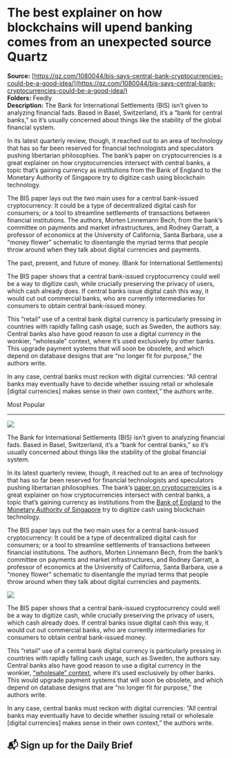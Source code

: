 # The best explainer on how blockchains will upend banking comes from an unexpected source Quartz

**Source:** [https://qz.com/1080044/bis-says-central-bank-cryptocurrencies-could-be-a-good-idea/](https://qz.com/1080044/bis-says-central-bank-cryptocurrencies-could-be-a-good-idea/)  
**Folders:** Feedly  
**Description:** The Bank for International Settlements (BIS) isn’t given to analyzing financial fads. Based in Basel, Switzerland, it’s a “bank for central banks,” so it’s usually concerned about things like the stability of the global financial system.

In its latest quarterly review, though, it reached out to an area of technology that has so far been reserved for financial technologists and speculators pushing libertarian philosophies. The bank’s paper on cryptocurrencies is a great explainer on how cryptocurrencies intersect with central banks, a topic that’s gaining currency as institutions from the Bank of England to the Monetary Authority of Singapore try to digitize cash using blockchain technology.

The BIS paper lays out the two main uses for a central bank-issued cryptocurrency: It could be a type of decentralized digital cash for consumers; or a tool to streamline settlements of transactions between financial institutions. The authors, Morten Linnemann Bech, from the bank’s committee on payments and market infrastructures, and Rodney Garratt, a professor of economics at the University of California, Santa Barbara, use a “money flower” schematic to disentangle the myriad terms that people throw around when they talk about digital currencies and payments.

The past, present, and future of money. (Bank for International Settlements)

The BIS paper shows that a central bank-issued cryptocurrency could well be a way to digitize cash, while crucially preserving the privacy of users, which cash already does. If central banks issue digital cash this way, it would cut out commercial banks, who are currently intermediaries for consumers to obtain central bank-issued money.

This “retail” use of a central bank digital currency is particularly pressing in countries with rapidly falling cash usage, such as Sweden, the authors say. Central banks also have good reason to use a digital currency in the wonkier, “wholesale” context, where it’s used exclusively by other banks. This upgrade payment systems that will soon be obsolete, and which depend on database designs that are “no longer fit for purpose,” the authors write.

In any case, central banks must reckon with digital currencies: “All central banks may eventually have to decide whether issuing retail or wholesale [digital currencies] makes sense in their own context,” the authors write.

Most Popular


---

<div><div><div><picture><img src="https://qz.com/cdn-cgi/image/width=1024%2Cquality=85%2Cformat=auto/https://assets.qz.com/media/878001d42f7a02b7e33663c176ba36a3.jpg"></picture></div><p>The Bank for International Settlements (BIS) isn’t given to analyzing financial fads. Based in Basel, Switzerland, it’s a “bank for central banks,” so it’s usually concerned about things like the stability of the global financial system.</p></div><div><p>In its latest quarterly review, though, it reached out to an area of technology that has so far been reserved for financial technologists and speculators pushing libertarian philosophies. The bank’s <a href="https://www.bis.org/publ/qtrpdf/r_qt1709f.htm">paper on cryptocurrencies</a> is a great explainer on how cryptocurrencies intersect with central banks, a topic that’s gaining currency as institutions from the <a href="http://www.bankofengland.co.uk/research/Pages/onebank/cbdc.aspx">Bank of England</a> to the <a href="http://www.mas.gov.sg/Singapore-Financial-Centre/Smart-Financial-Centre/Project-Ubin.aspx">Monetary Authority of Singapore</a> try to digitize cash using blockchain technology.</p></div><div><p>The BIS paper lays out the two main uses for a central bank-issued cryptocurrency: It could be a type of decentralized digital cash for consumers; or a tool to streamline settlements of transactions between financial institutions. The authors, Morten Linnemann Bech, from the bank’s committee on payments and market infrastructures, and Rodney Garratt, a professor of economics at the University of California, Santa Barbara, use a “money flower” schematic to disentangle the myriad terms that people throw around when they talk about digital currencies and payments.</p></div><div><div><picture><img src="https://qz.com/cdn-cgi/image/width=1024%2Cquality=85%2Cformat=auto/https://assets.qz.com/media/f9ff69cd9d997b7d52daebe3603d8b41.jpg"></picture></div><p>The BIS paper shows that a central bank-issued cryptocurrency could well be a way to digitize cash, while crucially preserving the privacy of users, which cash already does. If central banks issue digital cash this way, it would cut out commercial banks, who are currently intermediaries for consumers to obtain central bank-issued money.</p></div><div><p>This “retail” use of a central bank digital currency is particularly pressing in countries with rapidly falling cash usage, such as Sweden, the authors say. Central banks also have good reason to use a digital currency in the wonkier, <a href="https://qz.com/1066601/ubss-utility-settlement-coin-could-put-cash-on-a-blockchain-in-2018">“wholesale” context</a>, where it’s used exclusively by other banks. This would upgrade payment systems that will soon be obsolete, and which depend on database designs that are “no longer fit for purpose,” the authors write.</p></div><div><p>In any case, central banks must reckon with digital currencies: ”All central banks may eventually have to decide whether issuing retail or wholesale [digital currencies] makes sense in their own context,” the authors write.</p></div><div><h2>📬 Sign up for the Daily Brief</h2></div></div>